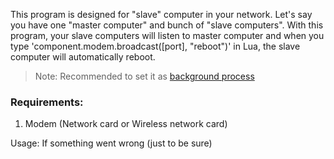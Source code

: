 This program is designed for "slave" computer in your network. Let's say you have one "master computer" and bunch of "slave computers". With this program, your slave computers will listen to master computer and when you type 'component.modem.broadcast([port], "reboot")' in Lua, the slave computer will automatically reboot.

> Note: Recommended to set it as [background process](https://oc.cil.li/topic/1872-run-background-process-on-openos)

### Requirements:
1.  Modem (Network card or Wireless network card)

Usage: If something went wrong (just to be sure)
